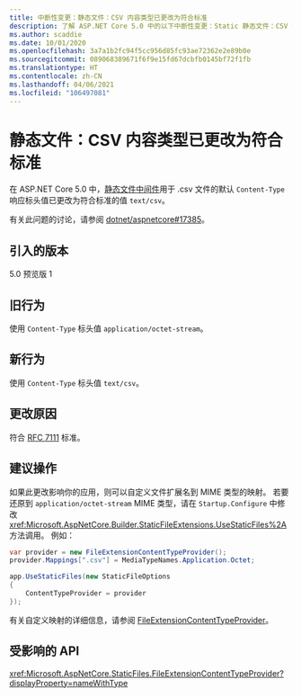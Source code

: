 ```yaml
---
title: 中断性变更：静态文件：CSV 内容类型已更改为符合标准
description: 了解 ASP.NET Core 5.0 中的以下中断性变更：Static 静态文件：CSV 内容类型已更改为符合标准
ms.author: scaddie
ms.date: 10/01/2020
ms.openlocfilehash: 3a7a1b2fc94f5cc956d85fc93ae72362e2e89b0e
ms.sourcegitcommit: 089068389671f6f9e15fd67dcbfb0145bf72f1fb
ms.translationtype: HT
ms.contentlocale: zh-CN
ms.lasthandoff: 04/06/2021
ms.locfileid: "106497081"
---
```

# <a name="static-files-csv-content-type-changed-to-standards-compliant"></a>静态文件：CSV 内容类型已更改为符合标准

在 ASP.NET Core 5.0 中，[静态文件中间件](/aspnet/core/fundamentals/static-files)用于 .csv  文件的默认 `Content-Type` 响应标头值已更改为符合标准的值 `text/csv`。

有关此问题的讨论，请参阅 [dotnet/aspnetcore#17385](https://github.com/dotnet/AspNetCore/issues/17385)。

## <a name="version-introduced"></a>引入的版本

5.0 预览版 1

## <a name="old-behavior"></a>旧行为

使用 `Content-Type` 标头值 `application/octet-stream`。

## <a name="new-behavior"></a>新行为

使用 `Content-Type` 标头值 `text/csv`。

## <a name="reason-for-change"></a>更改原因

符合 [RFC 7111](https://tools.ietf.org/html/rfc7111#section-5.1) 标准。

## <a name="recommended-action"></a>建议操作

如果此更改影响你的应用，则可以自定义文件扩展名到 MIME 类型的映射。 若要还原到 `application/octet-stream` MIME 类型，请在 `Startup.Configure` 中修改 <xref:Microsoft.AspNetCore.Builder.StaticFileExtensions.UseStaticFiles%2A> 方法调用。 例如：

```csharp
var provider = new FileExtensionContentTypeProvider();
provider.Mappings[".csv"] = MediaTypeNames.Application.Octet;

app.UseStaticFiles(new StaticFileOptions
{
    ContentTypeProvider = provider
});
```

有关自定义映射的详细信息，请参阅 [FileExtensionContentTypeProvider](/aspnet/core/fundamentals/static-files#fileextensioncontenttypeprovider)。

## <a name="affected-apis"></a>受影响的 API

<xref:Microsoft.AspNetCore.StaticFiles.FileExtensionContentTypeProvider?displayProperty=nameWithType>

<!--

### Category

ASP.NET Core

### Affected APIs

`T:Microsoft.AspNetCore.StaticFiles.FileExtensionContentTypeProvider`

-->
